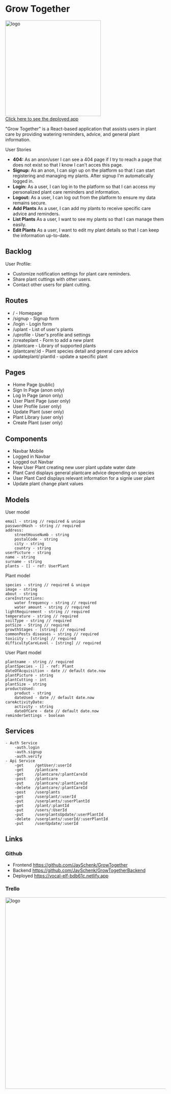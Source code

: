 # Grow Together
<img src="./public/logo.png" alt="logo" width="300"/> </br>
[Click here to see the deployed app](https://vocal-elf-bdb61c.netlify.app/)

"Grow Together" is a React-based application that assists users in plant care by providing watering reminders, advice, and general plant information.

User Stories

- **404:** As an anon/user I can see a 404 page if I try to reach a page that does not exist so that I know I can't acces this page.
- **Signup:** As an anon, I can sign up on the platform so that I can start registering and managing my plants. After signup I'm automatically logged in.
- **Login:** As a user, I can log in to the platform so that I can access my personalized plant care reminders and information.
- **Logout:** As a user, I can log out from the platform to ensure my data remains secure.
- **Add Plants** As a user, I can add my plants to receive specific care advice and reminders.
- **List Plants** As a user, I want to see my plants so that I can manage them easily.
- **Edit Plants** As a user, I want to edit my plant details so that I can keep the information up-to-date.

## Backlog

User Profile:

- Customize notification settings for plant care reminders.
- Share plant cuttings with other users.
- Contact other users for plant cutting.

## Routes

- / - Homepage
- /signup - Signup form
- /login - Login form
- /uplant - List of user's plants
- /uprofile - User's profile and settings
- /createplant - Form to add a new plant
- /plantcare - Library of supported plants
- /plantcare/:id - Plant species detail and general care advice
- updateplant/:plantId - update a specific plant

## Pages

- Home Page (public)
- Sign In Page (anon only)
- Log In Page (anon only)
- User Plant Page (user only)
- User Profile (user only)
- Update Plant (user only)
- Plant Library (user only)
- Create Plant (user only)

## Components

- Navbar Mobile
- Logged in Navbar
- Logged out Navbar
- New User Plant
    creating new user plant
    update water date
- Plant Card 
    displays general plantcare advice depending on species
- User Plant Card
    displays relevant information for a signle user plant
- Update plant
    change plant values


## Models

User model

```
email - string // required & unique
passwordHash - string // required
address:
    streetHouseNumb - string
    postalCode - string
    city - string
    country - string
userPicture - string
name - string
surname - string
plants - [] - ref: UserPlant
```

Plant model

```
species - string // required & unique
image - string
about - string
careInstructions:
    water frequency - string // required
    water amount - string // required
lightRequirement - string // required
temperature - string // required
soilType - string // required
potSize - String // required
growthStages - [string] // required
commonPests diseases - string // required
toxicity - [string] // required
difficultyCareLevel - [string] // required 
```

User Plant model

```
plantname - string // required
plantSpecies - [] - ref: Plant
dateOfAcquisition - date // default date.now
plantPicture - string
plantCutting - int
plantSize - string
productsUsed:
    product - string
    dateUsed - date // default date.now
careActivityDate:
    activity - string
    dateOfCare - date // default date.now
reminderSettings - boolean
```

## Services
```
- Auth Service
    -auth.login
    -auth.signup
    -auth.verify
- Api Service
    -get     /getUser/:userId
    -get     /plantcare
    -get     /plantcare/:plantCareId
    -post    /plantcare
    -put     /plantcare/:plantCareId
    -delete  /plantcare/:plantCareId
    -post    /userplants
    -get     /userplant/:userId
    -put     /userplants/:userPlantId
    -get     /plant/:plantId
    -put     /users/:UserId
    -put     /userplantsUpdate/:userPlantId
    -delete  /userplants/:userId/:userPlantId
    -put     /userUpdate/:userId
```
## Links

### Github
- Frontend  https://github.com/JaySchenk/GrowTogether
- Backend   https://github.com/JaySchenk/GrowTogetherBackend
- Deployed  https://vocal-elf-bdb61c.netlify.app

### Trello
<img src="https://i.imgur.com/otbd0Al.png" alt="logo" width="600"/> </br>

